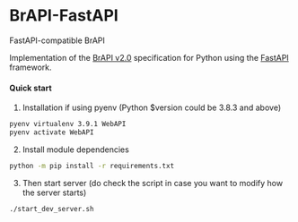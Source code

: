 # BrAPI-FastAPI
FastAPI-compatible BrAPI

Implementation of the [BrAPI v2.0](https://brapi.org/) specification for Python using the [FastAPI](https://fastapi.tiangolo.com/) framework.

#### Quick start ####
1. Installation if using pyenv (Python $version could be 3.8.3 and above)
``` sh
pyenv virtualenv 3.9.1 WebAPI
pyenv activate WebAPI
```
2. Install module dependencies
``` sh
python -m pip install -r requirements.txt
```
3. Then start server (do check the script in case you want to modify how the server starts)
``` sh
./start_dev_server.sh
```

